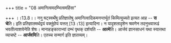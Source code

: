 +++
title = "08 अमानित्वमदम्भित्वमहिंसा"

+++
।।13.8।। ननु षट्स्वर्थेषु प्रतिज्ञातेषु अमानित्वादिकमनन्तर्भूतं
किमित्युच्यते इत्यत आह -- **स चे**ति। इति प्रतिज्ञातमर्थद्वयं
वक्तुंज्ञेयं यत्तत् \[13।13\] इत्यादिना। न यादृशतादृशेन श्रवणेन
तदनुभवारूढं भवतीत्याशयेनेति शेषः। मानाहङ्काराभ्यां दम्भं पृथक् दर्शयति
-- **आत्मे**ति। आर्जवं ज्ञानसाधनं यथा स्यात्तथा व्याचष्टे --
**आर्जवमि**ति। एतच्च सन्मार्ग इति ज्ञातव्यम्।
